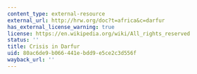 ```yaml
---
content_type: external-resource
external_url: http://hrw.org/doc?t=africa&c=darfur
has_external_license_warning: true
license: https://en.wikipedia.org/wiki/All_rights_reserved
status: ''
title: Crisis in Darfur
uid: 80ac6de9-b066-441e-bdd9-e5ce2c3d556f
wayback_url: ''
---
```

